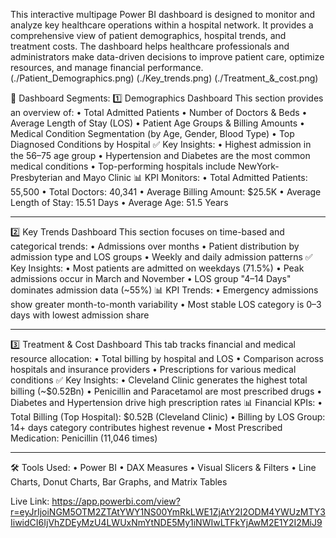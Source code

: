 This interactive multipage Power BI dashboard is designed to monitor and analyze key healthcare operations within a hospital network. It provides a comprehensive view of patient demographics, hospital trends, and treatment costs. The dashboard helps healthcare professionals and administrators make data-driven decisions to improve patient care, optimize resources, and manage financial performance.
(./Patient_Demographics.png)
(./Key_trends.png)
(./Treatment_&_cost.png)

🧩 Dashboard Segments:
1️⃣ Demographics Dashboard
This section provides an overview of:
•	Total Admitted Patients
•	Number of Doctors & Beds
•	Average Length of Stay (LOS)
•	Patient Age Groups & Billing Amounts
•	Medical Condition Segmentation (by Age, Gender, Blood Type)
•	Top Diagnosed Conditions by Hospital
✅ Key Insights:
•	Highest admission in the 56–75 age group
•	Hypertension and Diabetes are the most common medical conditions
•	Top-performing hospitals include NewYork-Presbyterian and Mayo Clinic
📊 KPI Monitors:
•	Total Admitted Patients: 55,500
•	Total Doctors: 40,341
•	Average Billing Amount: $25.5K
•	Average Length of Stay: 15.51 Days
•	Average Age: 51.5 Years
________________________________________

2️⃣ Key Trends Dashboard
This section focuses on time-based and categorical trends:
•	Admissions over months
•	Patient distribution by admission type and LOS groups
•	Weekly and daily admission patterns
✅ Key Insights:
•	Most patients are admitted on weekdays (71.5%)
•	Peak admissions occur in March and November
•	LOS group "4–14 Days" dominates admission data (~55%)
📊 KPI Trends:
•	Emergency admissions show greater month-to-month variability
•	Most stable LOS category is 0–3 days with lowest admission share
________________________________________

3️⃣ Treatment & Cost Dashboard
This tab tracks financial and medical resource allocation:
•	Total billing by hospital and LOS
•	Comparison across hospitals and insurance providers
•	Prescriptions for various medical conditions
✅ Key Insights:
•	Cleveland Clinic generates the highest total billing (~$0.52Bn)
•	Penicillin and Paracetamol are most prescribed drugs
•	Diabetes and Hypertension drive high prescription rates
📊 Financial KPIs:
•	Total Billing (Top Hospital): $0.52B (Cleveland Clinic)
•	Billing by LOS Group: 14+ days category contributes highest revenue
•	Most Prescribed Medication: Penicillin (11,046 times)
________________________________________

🛠️ Tools Used:
•	Power BI
•	DAX Measures
•	Visual Slicers & Filters
•	Line Charts, Donut Charts, Bar Graphs, and Matrix Tables

Live Link: https://app.powerbi.com/view?r=eyJrIjoiNGM5OTM2ZTAtYWY1NS00YmRkLWE1ZjAtY2I2ODM4YWUzMTY3IiwidCI6IjVhZDEyMzU4LWUxNmYtNDE5My1iNWIwLTFkYjAwM2E1Y2I2MiJ9
